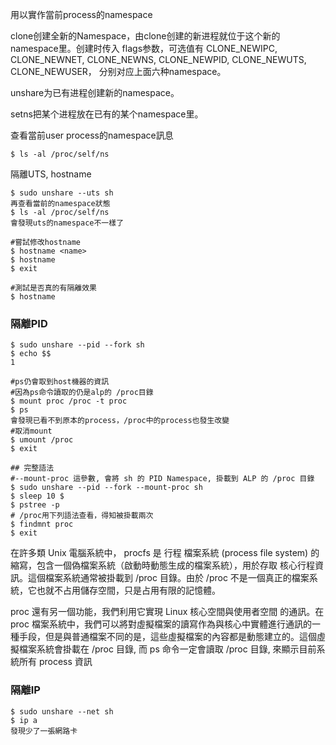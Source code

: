 用以實作當前process的namespace


clone创建全新的Namespace，由clone创建的新进程就位于这个新的namespace里。创建时传入 flags参数，可选值有 CLONE_NEWIPC, CLONE_NEWNET, CLONE_NEWNS, CLONE_NEWPID, CLONE_NEWUTS, CLONE_NEWUSER， 分别对应上面六种namespace。

unshare为已有进程创建新的namespace。

setns把某个进程放在已有的某个namespace里。



查看當前user process的namespace訊息
```
$ ls -al /proc/self/ns
```


隔離UTS, hostname
```
$ sudo unshare --uts sh 
再查看當前的namespace狀態
$ ls -al /proc/self/ns
會發現uts的namespace不一樣了

#嘗試修改hostname
$ hostname <name>
$ hostname
$ exit 

#測試是否真的有隔離效果
$ hostname
```

### 隔離PID
```
$ sudo unshare --pid --fork sh 
$ echo $$
1

#ps仍會取到host機器的資訊
#因為ps命令讀取的仍是alp的 /proc目錄
$ mount proc /proc -t proc
$ ps 
會發現已看不到原本的process，/proc中的process也發生改變
#取消mount
$ umount /proc
$ exit

## 完整語法
#--mount-proc 這參數, 會將 sh 的 PID Namespace, 掛載到 ALP 的 /proc 目錄
$ sudo unshare --pid --fork --mount-proc sh 
$ sleep 10 $
$ pstree -p
# /proc用下列語法查看，得知被掛載兩次
$ findmnt proc
$ exit
```


在許多類 Unix 電腦系統中， procfs 是 行程 檔案系統 (process file system) 的縮寫，包含一個偽檔案系統（啟動時動態生成的檔案系統），用於存取 核心行程資訊。這個檔案系統通常被掛載到 /proc 目錄。由於 /proc 不是一個真正的檔案系統，它也就不占用儲存空間，只是占用有限的記憶體。

proc 還有另一個功能，我們利用它實現 Linux 核心空間與使用者空間 的通訊。在 proc 檔案系統中，我們可以將對虛擬檔案的讀寫作為與核心中實體進行通訊的一種手段，但是與普通檔案不同的是，這些虛擬檔案的內容都是動態建立的。這個虛擬檔案系統會掛載在 /proc 目錄, 而 ps 命令一定會讀取 /proc 目錄, 來顯示目前系統所有 process 資訊




### 隔離IP
```
$ sudo unshare --net sh 
$ ip a
發現少了一張網路卡
```






















